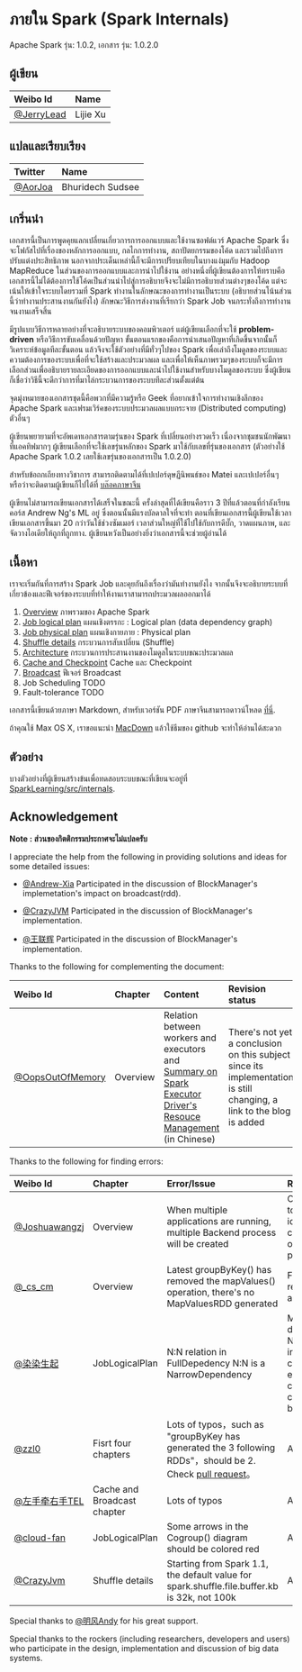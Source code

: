 # ภายใน Spark (Spark Internals)

Apache Spark รุ่น: 1.0.2,
เอกสาร รุ่น: 1.0.2.0

## ผู้เขียน
| Weibo Id | Name |
|:-----------|:-------------|
|[@JerryLead](http://weibo.com/jerrylead) | Lijie Xu |

## แปลและเรียบเรียง
| Twitter | Name |
|:-----------|:-------------|
|[@AorJoa](https://twitter.com/AorJoa) | Bhuridech Sudsee |


## เกริ่นนำ

เอกสารนี้เป็นการพูดคุยแลกเปลี่ยนเกี่ยวการการออกแบบและใช้งานซอฟต์แวร์ Apache Spark ซึ่งจะโฟกัสไปที่เรื่องของหลักการออกแบบ, กลไกการทำงาน, สถาปัตยกรรมของโค้ด และรวมไปถึงการปรับแต่งประสิทธิภาพ นอกจากประเด็นเหล่านี้ก็จะมีการเปรียบเทียบในบางแง่มุมกับ Hadoop MapReduce ในส่วนของการออกแบบและการนำไปใช้งาน อย่างหนึ่งที่ผู้เขียนต้องการให้ทราบคือเอกสารนึ้ไม่ได้ต้องการใช้โค้ดเป็นส่วนนำไปสู่การอธิบายจึงจะไม่มีการอธิบายส่วนต่างๆของโค้ด แต่จะเน้นให้เข้าใจระบบโดยรวมที่ Spark ทำงานในลักษณะของการทำงานเป็นระบบ (อธิบายส่วนโน้นส่วนนี้ว่าทำงานประสานงานกันยังไง) ลักษณะวิธีการส่งงานที่เรียกว่า Spark Job จนกระทั่งถึงการทำงานจนงานเสร็จสิ้น

มีรูปแบบวิธีการหลายอย่างที่จะอธิบายระบบของคอมพิวเตอร์ แต่ผู้เขียนเลือกที่จะใช้ **problem-driven** หรือวิธีการขับเคลื่อนด้วยปัญหา ขั้นตอนแรกของคือการนำเสนอปัญหาที่เกิดขึ้นจากนั้นก็วิเคราะห์ข้อมูลทีละขั้นตอน แล้วจึงจะใช้ตัวอย่างที่มีทั่วๆไปของ Spark เพื่อเล่าถึงโมดูลของระบบและความต้องการของระบบเพื่อที่จะใช้สร้างและประมวลผล และเพื่อให้เห็นภาพรวมๆของระบบก็จะมีการเลือกส่วนเพื่ออธิบายรายละเอียดของการออกแบบและนำไปใช้งานสำหรับบางโมดูลของระบบ ซึ่งผู้เขียนก็เชื่อว่าวิธีนี้จะดีกว่าการที่มาไล่กระบวนการของระบบทีละส่วนตั้งแต่ต้น

จุดมุ่งหมายของเอกสารชุดนี้คือพวกที่มีความรู้หรือ Geek ที่อยากเข้าใจการทำงานเชิงลึกของ Apache Spark และเฟรมเวิร์คของระบบประมวลผลแบบกระจาย (Distributed computing) ตัวอื่นๆ

ผู้เขียนพยายามที่จะอัพเดทเอกสารตามรุ่นของ Spark ที่เปลี่ยนอย่างรวดเร็ว เนื่องจากชุมชนนักพัฒนาที่แอคทิฟมากๆ ผู้เขียนเลือกที่จะใช้เลขรุ่นหลักของ Spark มาใช้กับเลขที่รุ่นของเอกสาร (ตัวอย่างใช้ Apache Spark 1.0.2 เลยใช้เลขรุ่นของเอกสารเป็น 1.0.2.0)

สำหรับข้อถกเถียงทางวิชาการ สามารถติดตามได้ที่เปเปอร์ดุษฏีนิพนธ์ของ Matei และเปเปอร์อื่นๆ หรือว่าจะติดตามผู้เขียนก็ไปได้ที่ [บล๊อคภาษาจีน](http://www.cnblogs.com/jerrylead/archive/2013/04/27/Spark.html)

ผู้เขียนไม่สามารถเขียนเอกสารได้เสร็จในขณะนี้ ครั้งล่าสุดที่ได้เขียนคือราว 3 ปีที่แล้วตอนที่กำลังเรียนคอร์ส Andrew Ng's ML อยู่ ซึ่งตอนนั้นมีแรงบัลดาลใจที่จะทำ ตอนที่เขียนเอกสารนี้ผู้เขียนใช้เวลาเขียนเอกสารขึ้นมา 20 กว่าวันใช้ช่วงซัมเมอร์ เวลาส่วนใหญ่ที่ใช้ไปใช้กับการดีบั๊ก, วาดแผนภาพ, และจัดวางไอเดียให้ถูกที่ถูกทาง. ผู้เขียนหวังเป็นอย่างยิ่งว่าเอกสารนี้จะช่วยผู้อ่านได้


## เนื้อหา
เราจะเริ่มกันที่การสร้าง Spark Job และคุยกันถึงเรื่องว่ามันทำงานยังไง จากนั้นจึงจะอธิบายระบบที่เกี่ยวข้องและฟีเจอร์ของระบบที่ทำให้งานเราสามารถประมวลผลออกมาได้

1. [Overview](https://github.com/JerryLead/SparkInternals/blob/master/markdown/1-Overview.md) ภาพรวมของ Apache Spark
2. [Job logical plan](https://github.com/JerryLead/SparkInternals/blob/master/markdown/2-JobLogicalPlan.md) แผนเชิงตรรกะ : Logical plan (data dependency graph)
3. [Job physical plan](https://github.com/JerryLead/SparkInternals/blob/master/markdown/3-JobPhysicalPlan.md) แผนเชิงกายภาย : Physical plan
4. [Shuffle details](https://github.com/JerryLead/SparkInternals/blob/master/markdown/4-shuffleDetails.md) กระบวนการสับเปลี่ยน (Shuffle)
5. [Architecture](https://github.com/JerryLead/SparkInternals/blob/master/markdown/5-Architecture.md) กระบวนการประสานงานของโมดูลในระบบขณะประมวลผล
6. [Cache and Checkpoint](https://github.com/JerryLead/SparkInternals/blob/master/markdown/6-CacheAndCheckpoint.md)  Cache และ Checkpoint
7. [Broadcast](https://github.com/JerryLead/SparkInternals/blob/master/markdown/7-Broadcast.md) ฟีเจอร์ Broadcast
8. Job Scheduling TODO
9. Fault-tolerance TODO

เอกสารนี้เขียนด้วยภาษา Markdown, สำหรับเวอร์ชัน PDF ภาษาจีนสามารถดาวน์โหลด [ที่นี่](https://github.com/JerryLead/SparkInternals/tree/master/pdf).

ถ้าคุณใช้ Max OS X, เราขอแนะนำ [MacDown](http://macdown.uranusjr.com/) แล้วใช้ธีมของ github จะทำให้อ่านได้สะดวก

## ตัวอย่าง
บางตัวอย่างที่ผู้เขียนสร้างข้นเพื่อทดสอบระบบขณะที่เขียนจะอยู่ที่ [SparkLearning/src/internals](https://github.com/JerryLead/SparkLearning/tree/master/src/internals).

## Acknowledgement

**Note : ส่วนของกิตติกรรมประกาศจะไม่แปลครับ**

I appreciate the help from the following in providing solutions and ideas for some detailed issues:

- [@Andrew-Xia](http://weibo.com/u/1410938285) Participated in the discussion of BlockManager's implemetation's impact on broadcast(rdd).

- [@CrazyJVM](http://weibo.com/476691290) Participated in the discussion of BlockManager's implementation.

- [@王联辉](http://weibo.com/u/1685831233) Participated in the discussion of BlockManager's implementation.

Thanks to the following for complementing the document:

| Weibo Id | Chapter | Content | Revision status |
|:-----------|:-------------|:-------------|:-------------|
| [@OopsOutOfMemory](http://weibo.com/oopsoom) | Overview | Relation between workers and executors and [Summary on Spark Executor Driver's Resouce Management](http://blog.csdn.net/oopsoom/article/details/38763985) (in Chinese) | There's not yet a conclusion on this subject since its implementation is still changing, a link to the blog is added |

Thanks to the following for finding errors:

| Weibo Id | Chapter | Error/Issue | Revision status |
|:-----------|:-------------|:-------------|:-------------|
| [@Joshuawangzj](http://weibo.com/u/1619689670) | Overview | When multiple applications are running, multiple Backend process will be created | Corrected, but need to be confirmed. No idea on how to control the number of Backend processes |
| [@\_cs\_cm](http://weibo.com/u/1551746393) | Overview | Latest groupByKey() has removed the mapValues() operation, there's no MapValuesRDD generated | Fixed groupByKey() related diagrams and text |
| [@染染生起](http://weibo.com/u/2859927402) | JobLogicalPlan | N:N relation in FullDepedency N:N is a NarrowDependency | Modified the description of NarrowDependency into 3 different cases with detaild explaination, clearer than the 2 cases explaination before |
| [@zzl0](https://github.com/zzl0) | Fisrt four chapters | Lots of typos，such as "groupByKey has generated the 3 following RDDs"，should be 2. Check [pull request](https://github.com/JerryLead/SparkInternals/pull/3/files)。 | All fixed |
| [@左手牵右手TEL](http://weibo.com/w397090770) | Cache and Broadcast chapter | Lots of typos | All fixed |
| [@cloud-fan](https://github.com/cloud-fan) | JobLogicalPlan | Some arrows in the Cogroup() diagram should be colored red | All fixed |
| [@CrazyJvm](http://weibo.com/476691290) | Shuffle details | Starting from Spark 1.1, the default value for spark.shuffle.file.buffer.kb is 32k, not 100k | All fixed |

Special thanks to [@明风Andy](http://weibo.com/mingfengandy) for his great support.

Special thanks to the rockers (including researchers, developers and users) who participate in the design, implementation and discussion of big data systems.
